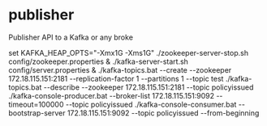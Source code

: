 # publisher
Publisher API to a Kafka or any broke

set KAFKA_HEAP_OPTS="-Xmx1G -Xms1G"
./zookeeper-server-stop.sh config/zookeeper.properties &
./kafka-server-start.sh config/server.properties & 
./kafka-topics.bat --create --zookeeper 172.18.115.151:2181 --replication-factor 1 --partitions 1 --topic test
./kafka-topics.bat --describe --zookeeper 172.18.115.151:2181 --topic policyissued
./kafka-console-producer.bat --broker-list 172.18.115.151:9092 --timeout=100000 --topic policyissued
./kafka-console-consumer.bat --bootstrap-server 172.18.115.151:9092 --topic policyissued --from-beginning

